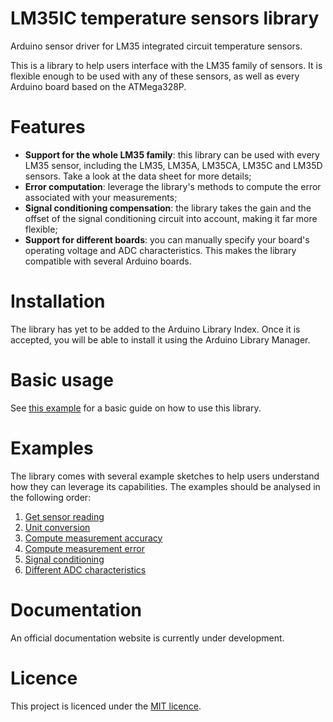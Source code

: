 # LM35IC temperature sensors library

Arduino sensor driver for LM35 integrated circuit temperature sensors. 

This is a library to help users interface with the LM35 family of sensors.
It is flexible enough to be used with any of these sensors, as well as every Arduino board based on the ATMega328P.

# Features

- **Support for the whole LM35 family**: this library can be used with every LM35 sensor, including the LM35, LM35A, LM35CA, LM35C and LM35D sensors. Take a look at the data sheet for more details;
- **Error computation**: leverage the library's methods to compute the error associated with your measurements;
- **Signal conditioning compensation**: the library takes the gain and the offset of the signal conditioning circuit into account, making it far more flexible;
- **Support for different boards**: you can manually specify your board's operating voltage and ADC characteristics. This makes the library compatible with several Arduino boards.

# Installation

The library has yet to be added to the Arduino Library Index. Once it is accepted, you will be able to install it using the Arduino Library Manager.

# Basic usage

See [this example](examples/basics.ino) for a basic guide on how to use this library.

# Examples

The library comes with several example sketches to help users understand how they can leverage its capabilities. The examples should be analysed in the following order:

1. [Get sensor reading](examples/basics.ino)
2. [Unit conversion](examples/unit_conversion.ino)
3. [Compute measurement accuracy](examples/compute_accuracy.ino)
4. [Compute measurement error](examples/compute_error.ino)
5. [Signal conditioning](examples/signal_conditioning.ino)
6. [Different ADC characteristics](examples/different_ADC.ino)

# Documentation

An official documentation website is currently under development.

# Licence

This project is licenced under the [MIT licence](LICENSE).
